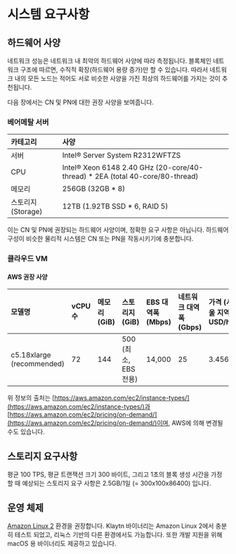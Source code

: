 # 시스템 요구사항 <a id="system-requirements"></a>

## 하드웨어 사양 <a id="h-w-specification"></a>

네트워크 성능은 네트워크 내 최악의 하드웨어 사양에 따라 측정됩니다. 블록체인 네트워크 구조에 따르면, 수직적 확장\(하드웨어 용량 증가\)만 할 수 있습니다. 따라서 네트워크 내의 모든 노드는 적어도 서로 비슷한 사양을 가진 최상의 하드웨어를 가지는 것이 추천됩니다.

다음 장에서는 CN 및 PN에 대한 권장 사양을 보여줍니다.

### 베어메탈 서버 <a id="bare-metal-server"></a>

| 카테고리          | 사양                                                                                       |
|:------------- |:---------------------------------------------------------------------------------------- |
| 서버            | Intel® Server System R2312WFTZS                                                          |
| CPU           | Intel® Xeon 6148 2.40 GHz \(20-core/40-thread\) \* 2EA \(total 40-core/80-thread\) |
| 메모리           | 256GB \(32GB \* 8\)                                                                  |
| 스토리지(Storage) | 12TB \(1.92TB SSD \* 6, RAID 5\)                                                     |

이는 CN 및 PN에 권장되는 하드웨어 사양이며, 정확한 요구 사항은 아닙니다. 하드웨어 구성이 비슷한 물리적 시스템은 CN 또는 PN을 작동시키기에 충분합니다.

### 클라우드 VM <a id="cloud-vm"></a>

#### AWS 권장 사양 <a id="recommended-specification-based-on-aws"></a>

| 모델명                           | vCPU 수 | 메모리 \(GiB\) | 스토리지 \(GiB\)   | EBS 대역폭 \(Mbps\) | 네트워크 대역폭 \(Gbps\) | 가격 \(서울 지역, USD/h\) |
|:----------------------------- |:------ |:------------- |:---------------- |:------------------ |:------------------- |:--------------------- |
| c5.18xlarge \(recommended\) | 72     | 144           | 500 (최소, EBS 전용) | 14,000             | 25                  | 3.456                 |

위 정보의 출처는 [https://aws.amazon.com/ec2/instance-types/](https://aws.amazon.com/ec2/instance-types/)과 [https://aws.amazon.com/ec2/pricing/on-demand/](https://aws.amazon.com/ec2/pricing/on-demand/)이며, AWS에 의해 변경될 수도 있습니다.

## 스토리지 요구사항 <a id="storage-requirements"></a>

평균 100 TPS, 평균 트랜잭션 크기 300 바이트, 그리고 1초의 블록 생성 시간을 가정 할 때 예상되는 스토리지 요구 사항은 2.5GB/1일 \(= 300x100x86400\) 입니다.

## 운영 체제 <a id="operating-system"></a>

[Amazon Linux 2](https://aws.amazon.com/ko/about-aws/whats-new/2017/12/introducing-amazon-linux-2/) 환경을 권장합니다. Klaytn 바이너리는 Amazon Linux 2에서 충분히 테스트 되었고, 리눅스 기반의 다른 환경에서도 가능합니다. 또한 개발 지원을 위해 macOS 용 바이너리도 제공하고 있습니다.
